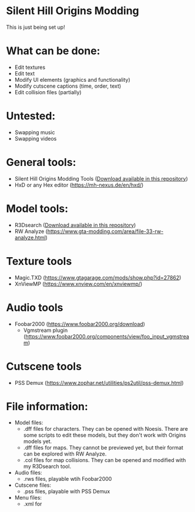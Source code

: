 # Silent Hill Origins Modding

This is just being set up!

# What can be done:
- Edit textures
- Edit text
- Modify UI elements (graphics and functionality)
- Modify cutscene captions (time, order, text)
- Edit collision files (partially)

# Untested:
- Swapping music
- Swapping videos

# General tools:
- Silent Hill Origins Modding Tools ([Download available in this repository](https://github.com/zealottormunds/SH0Modding/tree/main/Silent%20Hill%20Origins%20Modding%20Tools))
- HxD or any Hex editor (https://mh-nexus.de/en/hxd/)

# Model tools:
- R3Dsearch ([Download available in this repository](https://github.com/zealottormunds/SH0Modding/releases/tag/R3DSearch))
- RW Analyze (https://www.gta-modding.com/area/file-33-rw-analyze.html)

# Texture tools
- Magic.TXD (https://www.gtagarage.com/mods/show.php?id=27862)
- XnViewMP (https://www.xnview.com/en/xnviewmp/)

# Audio tools
- Foobar2000 (https://www.foobar2000.org/download)
  - Vgmstream plugin (https://www.foobar2000.org/components/view/foo_input_vgmstream)

# Cutscene tools
- PSS Demux (https://www.zophar.net/utilities/ps2util/pss-demux.html)

# File information:
- Model files:
  * .dff files for characters. They can be opened with Noesis. There are some scripts to edit these models, but they don't work with Origins models yet.
  * .dff files for maps. They cannot be previewed yet, but their format can be explored with RW Analyze.
  * .col files for map collisions. They can be opened and modified with my R3Dsearch tool.
- Audio files:
  * .rws files, playable wtih Foobar2000
- Cutscene files:
  * .pss files, playable with PSS Demux
- Menu files:
  * .xml for 

